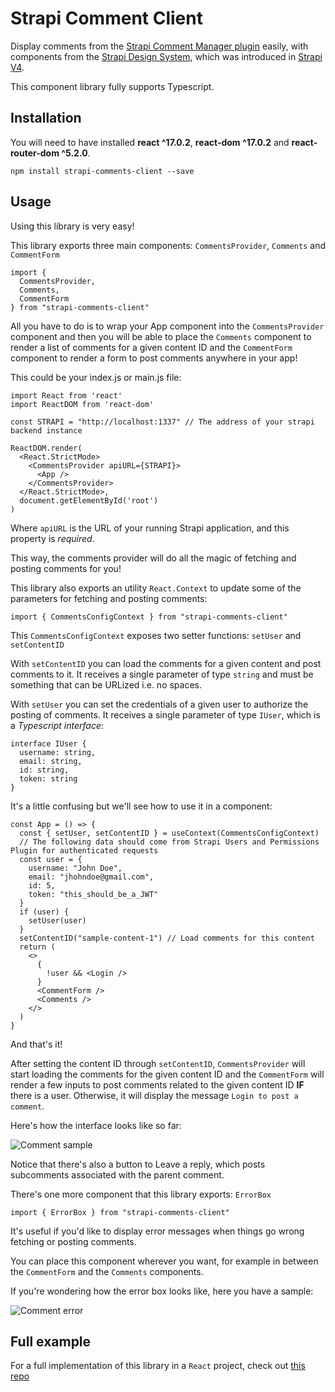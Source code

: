 # Strapi Comment Client

Display comments from the [Strapi Comment Manager plugin](https://npmjs.com/package/strapi-plugin-comment-manager) easily, with components from the [Strapi Design System](https://design-system-alpha.vercel.app), which was introduced in [Strapi V4](strapi.io/blog/announcing-strapi-v4).

This component library fully supports Typescript.

## Installation

You will need to have installed **react ^17.0.2**, **react-dom ^17.0.2** and **react-router-dom ^5.2.0**.

    npm install strapi-comments-client --save

## Usage

Using this library is very easy!

This library exports three main components:
`CommentsProvider`, `Comments` and `CommentForm`


    import {
      CommentsProvider,
      Comments,
      CommentForm
    } from "strapi-comments-client"

All you have to do is to wrap your App component into the `CommentsProvider` component and then you will be able to place the `Comments` component to render a list of comments for a given content ID and the `CommentForm` component to render a form to post comments anywhere in your app!

This could be your index.js or main.js file:

    import React from 'react'
    import ReactDOM from 'react-dom'

    const STRAPI = "http://localhost:1337" // The address of your strapi backend instance

    ReactDOM.render(
      <React.StrictMode>
        <CommentsProvider apiURL={STRAPI}>
          <App />
        </CommentsProvider>
      </React.StrictMode>,
      document.getElementById('root')
    )

Where `apiURL` is the URL of your running Strapi application, and this property is *required*.

This way, the comments provider will do all the magic of fetching and posting comments for you!

This library also exports an utility `React.Context` to update some of the parameters for fetching and posting comments:

    import { CommentsConfigContext } from "strapi-comments-client"

This `CommentsConfigContext` exposes two setter functions: `setUser` and `setContentID`

With `setContentID` you can load the comments for a given content and post comments to it. It receives a single parameter of type `string` and must be something that can be URLized i.e. no spaces.

With `setUser` you can set the credentials of a given user to authorize the posting of comments. It receives a single parameter of type `IUser`, which is a *Typescript interface*:

    interface IUser {
      username: string,
      email: string,
      id: string,
      token: string
    }

It's a little confusing but we'll see how to use it in a component:

    const App = () => {
      const { setUser, setContentID } = useContext(CommentsConfigContext)
      // The following data should come from Strapi Users and Permissions Plugin for authenticated requests
      const user = {
        username: "John Doe",
        email: "jhohndoe@gmail.com",
        id: 5,
        token: "this_should_be_a_JWT"
      }
      if (user) {
        setUser(user)
      }
      setContentID("sample-content-1") // Load comments for this content
      return (
        <>
          {
            !user && <Login />
          }
          <CommentForm />
          <Comments />
        </>
      )
    }

And that's it!

After setting the content ID through `setContentID`, `CommentsProvider` will start loading the comments for the given content ID and the `CommentForm` will render a few inputs to post comments related to the given content ID **IF** there is a user. Otherwise, it will display the message `Login to post a comment`.

Here's how the interface looks like so far:

![Comment sample](https://raw.githubusercontent.com/luisguve/strapi-comments-client/main/comment.PNG)

Notice that there's also a button to Leave a reply, which posts subcomments associated with the parent comment.

There's one more component that this library exports: `ErrorBox`

    import { ErrorBox } from "strapi-comments-client"

It's useful if you'd like to display error messages when things go wrong fetching or posting comments.

You can place this component wherever you want, for example in between the `CommentForm` and the `Comments` components.

If you're wondering how the error box looks like, here you have a sample:

![Comment error](https://raw.githubusercontent.com/luisguve/strapi-comments-client/main/error.PNG)

## Full example

For a full implementation of this library in a `React` project, check out [this repo](https://github.com/luisguve/strapi-comments-client-example)
